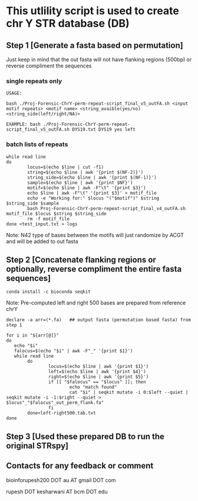 # This utlility script is used to create chr Y STR database (DB)

## Step 1 [Generate a fasta based on permutation]

Just keep in mind that the out fasta will not have flanking regions (500bp) or reverse compliment the sequences

### single repeats only
```
USAGE:

bash ./Proj-Forensic-ChrY-perm-repeat-script_final_v5_outFA.sh <input motif repeats> <motif name> <string_avaible(yes/no) <string_side(left/right/NA)>

EXAMPLE: bash ./Proj-Forensic-ChrY-perm-repeat-script_final_v5_outFA.sh DYS19.txt DYS19 yes left

```

### batch lists of repeats

```
while read line
do
        locus=$(echo $line | cut -f1)
        string=$(echo $line | awk '{print $(NF-2)}')
        string_side=$(echo $line | awk '{print $(NF-1)}')
        sample=$(echo $line | awk '{print $NF}')
        motif=$(echo $line | awk -F"\t" '{print $3}')
        echo $line | awk -F"\t" '{print $3}' > motif_file
        echo -e "Working for:" $locus "("$motif")" $string $string_side $sample
        bash Proj-Forensic-ChrY-perm-repeat-script_final_v4_outFA.sh motif_file $locus $string $string_side
        rm -f motif_file
done <test_input.txt > logs

```

Note: N42 type of bases between the motifs will just randomize by ACGT and will be added to out fasta


## Step 2 [Concatenate flanking regions or optionally, reverse compliment the entire fasta sequences]

`conda install -c bioconda seqkit`

Note: Pre-computed left and right 500 bases are prepared from reference chrY

```
declare -a arr=(*.fa)   ## output fasta (permutation based fasta) from step 1

for i in "${arr[@]}"
do
   echo "$i"
   falocus=$(echo "$i" | awk -F"_" '{print $1}')
   while read line
        do
                locus=$(echo $line | awk '{print $1}')
                left=$(echo $line | awk '{print $4}')
                right=$(echo $line | awk '{print $5}')
                if [[ "$falocus" == "$locus" ]]; then
                        echo "match found"
                        cat "$i" | seqkit mutate -i 0:$left --quiet | seqkit mutate -i -1:$right --quiet > $locus"_"$falocus"_out_perm_flank.fa"
                fi
        done<left-right500.tab.txt
done

```


## Step 3 [Used these prepared DB to run the original STRspy]


## Contacts for any feedback or comment
bioinforupesh200 DOT au AT gmail DOT com

rupesh DOT kesharwani AT bcm DOT edu

